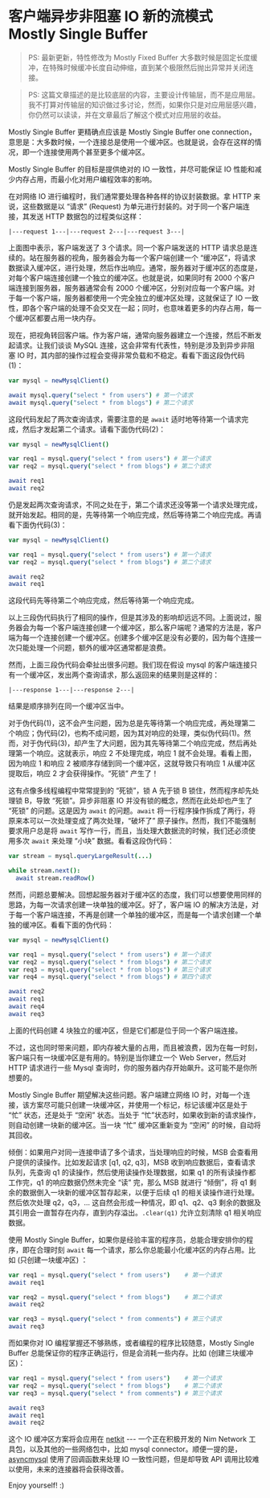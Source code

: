 客户端异步非阻塞 IO 新的流模式 Mostly Single Buffer 
===============================================

> PS: 最新更新，特性修改为 Mostly Fixed Buffer 大多数时候是固定长度缓冲，在特殊时候缓冲长度自动伸缩，直到某个极限然后抛出异常并关闭连接。

> PS: 这篇文章描述的是比较底层的内容，主要设计传输层，而不是应用层。我不打算对传输层的知识做过多讨论，然而，如果你只是对应用层感兴趣，你仍然可以读读，并在文章最后了解这个模式对应用层的收益。

Mostly Single Buffer 更精确点应该是 Mostly Single Buffer one connection，意思是：大多数时候，一个连接总是使用一个缓冲区。也就是说，会存在这样的情况，即一个连接使用两个甚至更多个缓冲区。

Mostly Single Buffer 的目标是提供绝对的 IO 一致性，并尽可能保证 IO 性能和减少内存占用，而最小化对用户编程效率的影响。

在对网络 IO 进行编程时，我们通常要处理各种各样的协议封装数据。拿 HTTP 来说，这些数据是以 “请求” (Request) 为单元进行封装的。对于同一个客户端连接，其发送 HTTP 数据包的过程类似这样：

    |---request 1---|---request 2---|---request 3---|

上面图中表示，客户端发送了 3 个请求。同一个客户端发送的 HTTP 请求总是连续的。站在服务器的视角，服务器会为每一个客户端创建一个 “缓冲区”，将请求数据读入缓冲区，进行处理，然后作出响应。通常，服务器对于缓冲区的态度是，对每个客户端连接创建一个独立的缓冲区。也就是说，如果同时有 2000 个客户端连接到服务器，服务器通常会有 2000 个缓冲区，分别对应每一个客户端。对于每一个客户端，服务器都使用一个完全独立的缓冲区处理，这就保证了 IO 一致性，即各个客户端的处理不会交叉在一起；同时，也意味着更多的内存占用，每一个缓冲区都要占用一块内存。

现在，把视角转回客户端。作为客户端，通常向服务器建立一个连接，然后不断发起请求。让我们谈谈 MySQL 连接，这会非常有代表性，特别是涉及到异步非阻塞 IO 时，其内部的操作过程会变得非常负载和不稳定。看看下面这段伪代码 (1)：

```nim
var mysql = newMysqlClient()

await mysql.query("select * from users") # 第一个请求
await mysql.query("select * from blogs") # 第二个请求
```

这段代码发起了两次查询请求，需要注意的是 ``await`` 适时地等待第一个请求完成，然后才发起第二个请求。请看下面伪代码(2)：

```nim
var mysql = newMysqlClient()

var req1 = mysql.query("select * from users") # 第一个请求
var req2 = mysql.query("select * from blogs") # 第二个请求

await req1
await req2
```

仍是发起两次查询请求，不同之处在于，第二个请求还没等第一个请求处理完成，就开始发起。相同的是，先等待第一个响应完成，然后等待第二个响应完成。再请看下面伪代码(3)：

```nim
var mysql = newMysqlClient()

var req1 = mysql.query("select * from users") # 第一个请求
var req2 = mysql.query("select * from blogs") # 第二个请求

await req2
await req1
```

这段代码先等待第二个响应完成，然后等待第一个响应完成。

以上三段伪代码执行了相同的操作，但是其涉及的影响却远远不同。上面说过，服务器会为每一个客户端连接创建一个缓冲区，那么客户端呢？通常的方法是，客户端为每一个连接创建一个缓冲区。创建多个缓冲区是没有必要的，因为每个连接一次只能处理一个问题，额外的缓冲区通常都是浪费。

然而，上面三段伪代码会牵扯出很多问题。我们现在假设 mysql 的客户端连接只有一个缓冲区，发出两个查询请求，那么返回来的结果则是这样的：

    |---response 1---|---response 2---|

结果是顺序排列在同一个缓冲区当中。

对于伪代码(1)，这不会产生问题，因为总是先等待第一个响应完成，再处理第二个响应；伪代码(2)，也构不成问题，因为其对响应的处理，类似伪代码(1)。然而，对于伪代码(3)，却产生了大问题，因为其先等待第二个响应完成，然后再处理第一个响应。这就表示，响应 2 不处理完成，响应 1 就不会处理。看看上图，因为响应 1 和响应 2 被顺序存储到同一个缓冲区，这就导致只有响应 1 从缓冲区提取后，响应 2 才会获得操作。“死锁” 产生了！

这有点像多线程编程中常常提到的 “死锁”，锁 A 先于锁 B 锁住，然而程序却先处理锁 B，导致 “死锁”。异步非阻塞 IO 并没有锁的概念，然而在此处却也产生了 “死锁” 的问题。这是因为 ``await`` 的问题。``await`` 将一行程序操作拆成了两行，将原来本可以一次处理变成了两次处理，“破坏了” 原子操作。然而，我们不能强制要求用户总是将 ``await`` 写作一行，而且，当处理大数据流的时候，我们还必须使用多次 ``await`` 来处理 “小块” 数据。看看这段伪代码：

```nim
var stream = mysql.queryLargeResult(...)

while stream.next():
  await stream.readRow()
```

然而，问题总要解决。回想起服务器对于缓冲区的态度，我们可以想要使用同样的思路，为每一次请求创建一块单独的缓冲区。好了，客户端 IO 的解决方法是，对于每一个客户端连接，不再是创建一个单独的缓冲区，而是每一个请求创建一个单独的缓冲区。看看下面的伪代码：

```nim
var mysql = newMysqlClient()

var req1 = mysql.query("select * from users") # 第一个请求
var req2 = mysql.query("select * from blogs") # 第二个请求
var req3 = mysql.query("select * from blogs") # 第三个请求
var req4 = mysql.query("select * from blogs") # 第四个请求

await req2
await req1
await req4
await req3
```

上面的代码创建 4 块独立的缓冲区，但是它们都是位于同一个客户端连接。

不过，这也同时带来问题，即内存被大量的占用，而且被浪费，因为在每一时刻，客户端只有一块缓冲区是有用的。特别是当你建立一个 Web Server，然后对 HTTP 请求进行一些 Mysql 查询时，你的服务器内存开始飙升。这可能不是你所想要的。

Mostly Single Buffer 期望解决这些问题。客户端建立网络 IO 时，对每一个连接，该方案尽可能只创建一块缓冲区，并使用一个标记，标记该缓冲区是处于 “忙” 状态，还是处于 “空闲” 状态。当处于 “忙”状态时，如果收到新的请求操作，则自动创建一块新的缓冲区。当一块 “忙” 缓冲区重新变为 “空闲” 的时候，自动将其回收。

倾倒：如果用户对同一连接申请了多个请求，当处理响应的时候，MSB 会查看用户提供的读操作。比如发起请求 [q1, q2, q3]，MSB 收到响应数据后，查看请求队列，先查询 q1 的读操作，然后使用读操作处理数据，如果 q1 的所有读操作都工作完，q1 的响应数据仍然未完全 “读” 完，那么 MSB 就进行 “倾倒”，将 q1 剩余的数据倒入一块新的缓冲区暂存起来，以便于后续 q1 的相关读操作进行处理。然后依次处理 q2，q3，... 这自然会形成一种情况，即 q1、q2、q3 剩余的数据及其引用会一直暂存在内存，直到内存溢出。``.clear(q1)`` 允许立刻清除 q1 相关响应数据。

使用 Mostly Single Buffer，如果你是经验丰富的程序员，总能合理安排你的程序，即在合理时刻 ``await`` 每一个请求，那么你总能最小化缓冲区的内存占用。比如 (只创建一块缓冲区) ：

```nim
var req1 = mysql.query("select * from users")    # 第一个请求
await req1

var req2 = mysql.query("select * from blogs")    # 第二个请求
await req2

var req3 = mysql.query("select * from comments") # 第三个请求
await req3
```

而如果你对 IO 编程掌握还不够熟练，或者编程的程序比较随意，Mostly Single Buffer 总能保证你的程序正确运行，但是会消耗一些内存。比如 (创建三块缓冲区)：

```nim
var req1 = mysql.query("select * from users")    # 第一个请求
var req2 = mysql.query("select * from blogs")    # 第二个请求
var req3 = mysql.query("select * from comments") # 第三个请求

await req3
await req1
await req2
```

这个 IO 缓冲区方案将会应用在 [netkit](https://github.com/iocrate/netkit) --- 一个正在积极开发的 Nim Network 工具包，以及其他的一些网络包中，比如 mysql connector。顺便一提的是，[asyncmysql](https://github.com/tulayang/asyncmysql) 使用了回调函数来处理 IO 一致性问题，但是却导致 API 调用比较难以使用，未来的连接器将会获得改善。

Enjoy yourself! :)
